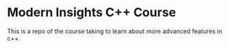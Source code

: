 # Modern Insights C++ Course

This is a repo of the course taking to learn about more advanced features in c++.